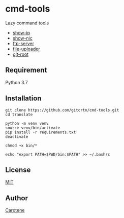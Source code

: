 # cmd-tools
Lazy command tools
- [show-ip](https://github.com/gitcrtn/cmd-tools/blob/master/docs/show-ip.md)
- [show-nic](https://github.com/gitcrtn/cmd-tools/blob/master/docs/show-nic.md)
- [ftp-server](https://github.com/gitcrtn/cmd-tools/blob/master/docs/ftp-server.md)
- [file-uploader](https://github.com/gitcrtn/cmd-tools/blob/master/docs/file-uploader.md)
- [git-root](https://github.com/gitcrtn/cmd-tools/blob/master/docs/git-root.md)

## Requirement
Python 3.7

## Installation
    git clone https://github.com/gitcrtn/cmd-tools.git
    cd translate
    
    python -m venv venv
    source venv/bin/activate
    pip install -r requirements.txt
    deactivate
    
    chmod +x bin/*

    echo "export PATH=$PWD/bin:$PATH" >> ~/.bashrc

## License
[MIT](https://github.com/gitcrtn/cmd-tools/blob/master/LICENSE)

## Author
[Carotene](https://github.com/gitcrtn)
